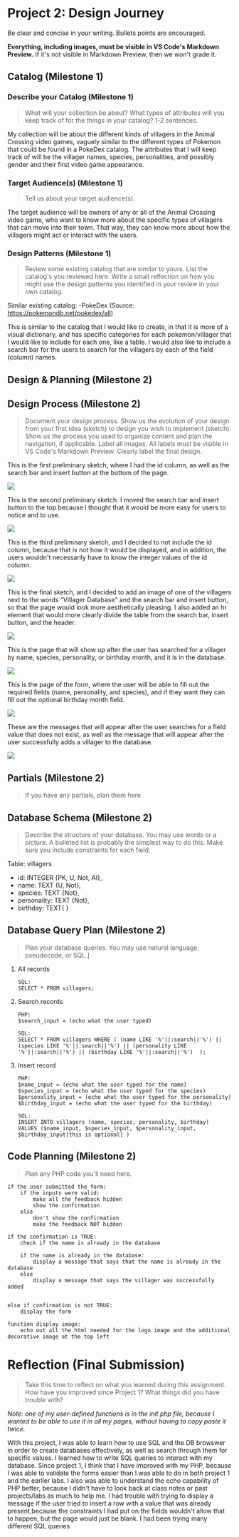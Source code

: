 # Project 2: Design Journey

Be clear and concise in your writing. Bullets points are encouraged.

**Everything, including images, must be visible in VS Code's Markdown Preview.** If it's not visible in Markdown Preview, then we won't grade it.

## Catalog (Milestone 1)

### Describe your Catalog (Milestone 1)
> What will your collection be about? What types of attributes will you keep track of for the *things* in your catalog? 1-2 sentences.

My collection will be about the different kinds of villagers in the Animal Crossing video games, vaguely similar to the different types of Pokemon that could be found in a PokeDex catalog. The attributes that I will keep track of will be the villager names, species, personalities, and possibly gender and their first video game appearance.


### Target Audience(s) (Milestone 1)
> Tell us about your target audience(s).

The target audience will be owners of any or all of the Animal Crossing video game, who want to know more about the specific types of villagers that can move into their town. That way, they can know more about how the villagers might act or interact with the users.


### Design Patterns (Milestone 1)
> Review some existing catalog that are similar to yours. List the catalog's you reviewed here. Write a small reflection on how you might use the design patterns you identified in your review in your own catalog.

Similar existing catalog:
-PokeDex (Source: https://pokemondb.net/pokedex/all)

This is similar to the catalog that I would like to create, in that it is more of a visual dictionary, and has specific categories for each pokemon/villager that I would like to include for each one, like a table. I would also like to include a search bar for the users to search for the villagers by each of the field (column) names.


## Design & Planning (Milestone 2)

## Design Process (Milestone 2)
> Document your design process. Show us the evolution of your design from your first idea (sketch) to design you wish to implement (sketch). Show us the process you used to organize content and plan the navigation, if applicable.
> Label all images. All labels must be visible in VS Code's Markdown Preview.
> Clearly label the final design.

This is the first preliminary sketch, where I had the id column, as well as the search bar and insert button at the bottom of the page.

![](m2prelimsketch1.png)


This is the second preliminary sketch. I moved the search bar and insert button to the top because I thought that it would be more easy for users to notice and to use.

![](m2prelimsketch2.png)


This is the third preliminary sketch, and I decided to not include the id column, because that is not how it would be displayed, and in addition, the users wouldn't necessarily have to know the integer values of the id column.

![](m2prelimsketch3.png)


This is the final sketch, and I decided to add an image of one of the villagers next to the words "Villager Database" and the search bar and insert button, so that the page would look more aesthetically pleasing. I also added an hr element that would more clearly divide the table from the search bar, insert button, and the header.

![](m2finalsketch.png)


This is the page that will show up after the user has searched for a villager by name, species, personality, or birthday month, and it is in the database.

![](m2searchsketch.png)


This is the page of the form, where the user will be able to fill out the required fields (name, personality, and species), and if they want they can fill out the optional birthday month field.

![](m2formsketch.png)


These are the messages that will appear after the user searches for a field value that does not exist, as well as the message that will appear after the user successfully adds a villager to the database.

![](m2messagesketch.png)


## Partials (Milestone 2)
> If you have any partials, plan them here.


## Database Schema (Milestone 2)
> Describe the structure of your database. You may use words or a picture. A bulleted list is probably the simplest way to do this. Make sure you include constraints for each field.

Table: villagers
- id: INTEGER {PK, U, Not, AI},
- name: TEXT {U, Not},
- species: TEXT {Not},
- personality: TEXT {Not},
- birthday: TEXT{ }


## Database Query Plan (Milestone 2)
> Plan your database queries. You may use natural language, pseudocode, or SQL.]

1. All records

    ```
    SQL:
    SELECT * FROM villagers;
    ```

2. Search records

    ```
    PHP:
    $search_input = (echo what the user typed)

    SQL:
    SELECT * FROM villagers WHERE ( (name LIKE '%'||:search||'%') || (species LIKE '%'||:search||'%') || (personality LIKE '%'||:search||'%') || (birthday LIKE '%'||:search||'%')  );

    ```

3. Insert record

    ```
    PHP:
    $name_input = (echo what the user typed for the name)
    $species_input = (echo what the user typed for the species)
    $personality_input = (echo what the user typed for the personality)
    $birthday_input = (echo what the user typed for the birthday)

    SQL:
    INSERT INTO villagers (name, species, personality, birthday)
    VALUES ($name_input, $species_input, $personality_input, $birthday_input[this is optional] )

    ```


## Code Planning (Milestone 2)
> Plan any PHP code you'll need here.

```
if the user submitted the form:
    if the inputs were valid:
        make all the feedback hidden
        show the confirmation
    else
        don't show the confirmation
        make the feedback NOT hidden

if the confirmation is TRUE:
    check if the name is already in the database

    if the name is already in the database:
        display a message that says that the name is already in the database
    else
        display a message that says the villager was successfully added


else if confirmation is not TRUE:
    display the form
```

```
function display image:
    echo out all the html needed for the logo image and the additional decorative image at the top left

```


# Reflection (Final Submission)
> Take this time to reflect on what you learned during this assignment. How have you improved since Project 1? What things did you have trouble with?

*Note: one of my user-defined functions is in the init.php file, because I wanted to be able to use it in all my pages, without having to copy paste it twice.*

With this project, I was able to learn how to use SQL and the DB browswer in order to create databases effectively, as well as search through them for specific values. I learned how to write SQL queries to interact with my database. Since project 1, I think that I have improved with my PHP, because I was able to validate the forms easier than I was able to do in both project 1 and the earlier labs. I also was able to understand the echo capability of PHP better, because I didn't have to look back at class notes or past projects/labs as much to help me.
I had trouble with trying to display a message if the user tried to insert a row with a value that was already present,because the constraints I had put on the fields wouldn't allow that to happen, but the page would just be blank. I had been trying many different SQL queries
